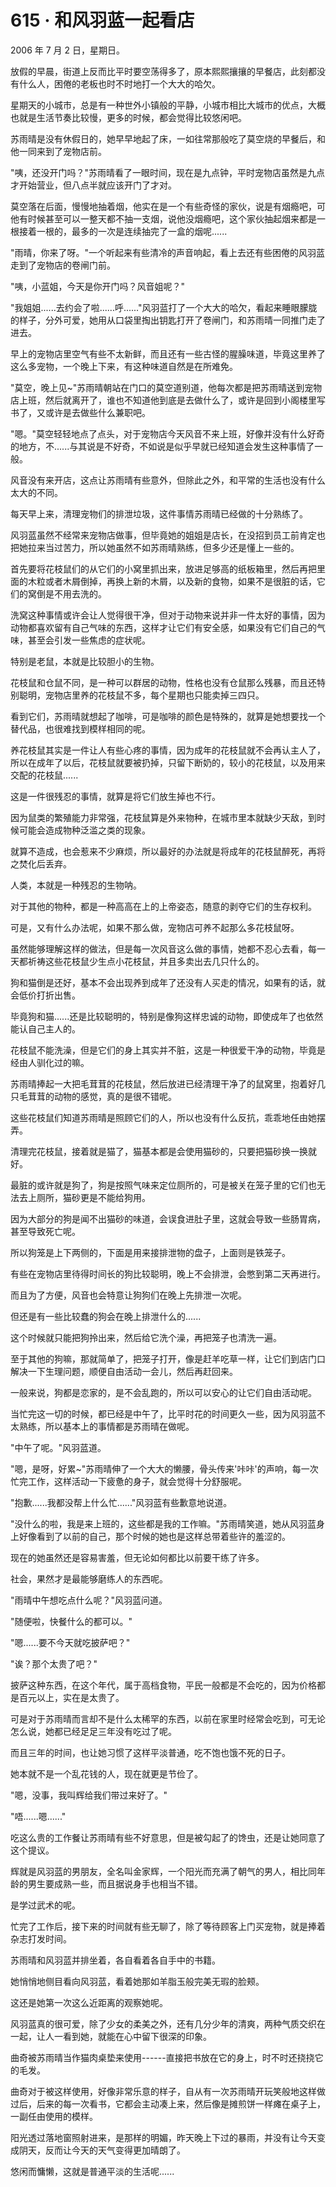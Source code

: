 <link rel="stylesheet" href="../styles/text.css" />
<h1>615 · 和风羽蓝一起看店</h1>

2006 年 7 月 2 日，星期日。

放假的早晨，街道上反而比平时要空荡得多了，原本熙熙攘攘的早餐店，此刻都没有什么人，困倦的老板也时不时地打一个大大的哈欠。

星期天的小城市，总是有一种世外小镇般的平静，小城市相比大城市的优点，大概也就是生活节奏比较慢，更多的时候，都会觉得比较悠闲吧。

苏雨晴是没有休假日的，她早早地起了床，一如往常那般吃了莫空烧的早餐后，和他一同来到了宠物店前。

"咦，还没开门吗？"苏雨晴看了一眼时间，现在是九点钟，平时宠物店虽然是九点才开始营业，但八点半就应该开门了才对。

莫空落在后面，慢慢地抽着烟，他实在是一个有些奇怪的家伙，说是有烟瘾吧，可他有时候甚至可以一整天都不抽一支烟，说他没烟瘾吧，这个家伙抽起烟来都是一根接着一根的，最多的一次是连续抽完了一盒的烟呢......

"雨晴，你来了呀。"一个听起来有些清冷的声音响起，看上去还有些困倦的风羽蓝走到了宠物店的卷闸门前。

"咦，小蓝姐，今天是你开门吗？风音姐呢？"

"我姐姐......去约会了啦......呼......"风羽蓝打了一个大大的哈欠，看起来睡眼朦胧的样子，分外可爱，她用从口袋里掏出钥匙打开了卷闸门，和苏雨晴一同推门走了进去。

早上的宠物店里空气有些不太新鲜，而且还有一些古怪的腥臊味道，毕竟这里养了这么多宠物，一个晚上下来，有这种味道自然是在所难免。

"莫空，晚上见\~"苏雨晴朝站在门口的莫空道别道，他每次都是把苏雨晴送到宠物店上班，然后就离开了，谁也不知道他到底是去做什么了，或许是回到小阁楼里写书了，又或许是去做些什么兼职吧。

"嗯。"莫空轻轻地点了点头，对于宠物店今天风音不来上班，好像并没有什么好奇的地方，不......与其说是不好奇，不如说是似乎早就已经知道会发生这种事情了一般。

风音没有来开店，这点让苏雨晴有些意外，但除此之外，和平常的生活也没有什么太大的不同。

每天早上来，清理宠物们的排泄垃圾，这件事情苏雨晴已经做的十分熟练了。

风羽蓝虽然不经常来宠物店做事，但毕竟她的姐姐是店长，在没招到员工前肯定也把她拉来当过苦力，所以她虽然不如苏雨晴熟练，但多少还是懂上一些的。

首先要将花枝鼠们的从它们的小窝里抓出来，放进足够高的纸板箱里，然后再把里面的木粒或者木屑倒掉，再换上新的木屑，以及新的食物，如果不是很脏的话，它们的窝倒是不用去洗的。

洗窝这种事情或许会让人觉得很干净，但对于动物来说并非一件太好的事情，因为动物都喜欢留有自己气味的东西，这样才让它们有安全感，如果没有它们自己的气味，甚至会引发一些焦虑的症状呢。

特别是老鼠，本就是比较胆小的生物。

花枝鼠和仓鼠不同，是一种可以群居的动物，性格也没有仓鼠那么残暴，而且还特别聪明，宠物店里养的花枝鼠不多，每个星期也只能卖掉三四只。

看到它们，苏雨晴就想起了咖啡，可是咖啡的颜色是特殊的，就算是她想要找一个替代品，也很难找到模样相同的呢。

养花枝鼠其实是一件让人有些心疼的事情，因为成年的花枝鼠就不会再认主人了，所以在成年了以后，花枝鼠就要被扔掉，只留下断奶的，较小的花枝鼠，以及用来交配的花枝鼠......

这是一件很残忍的事情，就算是将它们放生掉也不行。

因为鼠类的繁殖能力非常强，花枝鼠算是外来物种，在城市里本就缺少天敌，到时候可能会造成物种泛滥之类的现象。

就算不造成，也会惹来不少麻烦，所以最好的办法就是将成年的花枝鼠醉死，再将之焚化后丢弃。

人类，本就是一种残忍的生物呐。

对于其他的物种，都是一种高高在上的上帝姿态，随意的剥夺它们的生存权利。

可是，又有什么办法呢，如果不那么做，宠物店可养不起那么多花枝鼠呀。

虽然能够理解这样的做法，但是每一次风音这么做的事情，她都不忍心去看，每一天都祈祷这些花枝鼠少生点小花枝鼠，并且多卖出去几只什么的。

狗和猫倒是还好，基本不会出现养到成年了还没有人买走的情况，如果有的话，就会低价打折出售。

毕竟狗和猫......还是比较聪明的，特别是像狗这样忠诚的动物，即使成年了也依然能认自己主人的。

花枝鼠不能洗澡，但是它们的身上其实并不脏，这是一种很爱干净的动物，毕竟是经由人驯化过的嘛。

苏雨晴捧起一大把毛茸茸的花枝鼠，然后放进已经清理干净了的鼠窝里，抱着好几只毛茸茸的动物的感觉，真的是很不错呢。

这些花枝鼠们知道苏雨晴是照顾它们的人，所以也没有什么反抗，乖乖地任由她摆弄。

清理完花枝鼠，接着就是猫了，猫基本都是会使用猫砂的，只要把猫砂换一换就好。

最脏的或许就是狗了，狗是按照气味来定位厕所的，可是被关在笼子里的它们也无法去上厕所，猫砂更是不能给狗用。

因为大部分的狗是闻不出猫砂的味道，会误食进肚子里，这就会导致一些肠胃病，甚至导致死亡呢。

所以狗笼是上下两侧的，下面是用来接排泄物的盘子，上面则是铁笼子。

有些在宠物店里待得时间长的狗比较聪明，晚上不会排泄，会憋到第二天再进行。

而且为了方便，风音也会特意让狗狗们在晚上先排泄一次呢。

但还是有一些比较蠢的狗会在晚上排泄什么的......

这个时候就只能把狗拎出来，然后给它洗个澡，再把笼子也清洗一遍。

至于其他的狗嘛，那就简单了，把笼子打开，像是赶羊吃草一样，让它们到店门口解决一下生理问题，顺便自由活动一会儿，然后再赶回来。

一般来说，狗都是恋家的，是不会乱跑的，所以可以安心的让它们自由活动呢。

当忙完这一切的时候，都已经是中午了，比平时花的时间更久一些，因为风羽蓝不太熟练，所以基本上的事情都是苏雨晴在做呢。

"中午了呢。"风羽蓝道。

"嗯，是呀，好累\~"苏雨晴伸了一个大大的懒腰，骨头传来'咔咔'的声响，每一次忙完工作，这样活动一下疲惫的身子，就会觉得十分舒服呢。

"抱歉......我都没帮上什么忙......"风羽蓝有些歉意地说道。

"没什么的啦，我是来上班的，这些都是我的工作嘛。"苏雨晴笑道，她从风羽蓝身上好像看到了以前的自己，那个时候的她也是这样总带着些许的羞涩的。

现在的她虽然还是容易害羞，但无论如何都比以前要干练了许多。

社会，果然才是最能够磨练人的东西呢。

"雨晴中午想吃点什么呢？"风羽蓝问道。

"随便啦，快餐什么的都可以。"

"嗯......要不今天就吃披萨吧？"

"诶？那个太贵了吧？"

披萨这种东西，在这个年代，属于高档食物，平民一般都是不会吃的，因为价格都是百元以上，实在是太贵了。

可是对于苏雨晴而言却不是什么太稀罕的东西，以前在家里时经常会吃到，可无论怎么说，她都已经足足三年没有吃过了呢。

而且三年的时间，也让她习惯了这样平淡普通，吃不饱也饿不死的日子。

她本就不是一个乱花钱的人，现在就更是节俭了。

"嗯，没事，我叫辉给我们带过来好了。"

"唔......嗯......"

吃这么贵的工作餐让苏雨晴有些不好意思，但是被勾起了的馋虫，还是让她同意了这个提议。

辉就是风羽蓝的男朋友，全名叫金家辉，一个阳光而充满了朝气的男人，相比同年龄的男生要成熟一些，而且据说身手也相当不错。

是学过武术的呢。

忙完了工作后，接下来的时间就有些无聊了，除了等待顾客上门买宠物，就是捧着杂志打发时间。

苏雨晴和风羽蓝并排坐着，各自看着各自手中的书籍。

她悄悄地侧目看向风羽蓝，看着她那如羊脂玉般完美无瑕的脸颊。

这还是她第一次这么近距离的观察她呢。

风羽蓝真的很可爱，除了少女的柔美之外，还有几分少年的清爽，两种气质交织在一起，让人一看到她，就能在心中留下很深的印象。

曲奇被苏雨晴当作猫肉桌垫来使用------直接把书放在它的身上，时不时还挠挠它的毛发。

曲奇对于被这样使用，好像非常乐意的样子，自从有一次苏雨晴开玩笑般地这样做过后，后来的每一次看书，它都会主动凑上来，然后像是摊煎饼一样瘫在桌子上，一副任由使用的模样。

阳光透过落地窗照射进来，是那样的明媚，昨天晚上下过的暴雨，并没有让今天变成阴天，反而让今天的天气变得更加晴朗了。

悠闲而慵懒，这就是普通平淡的生活呢......
